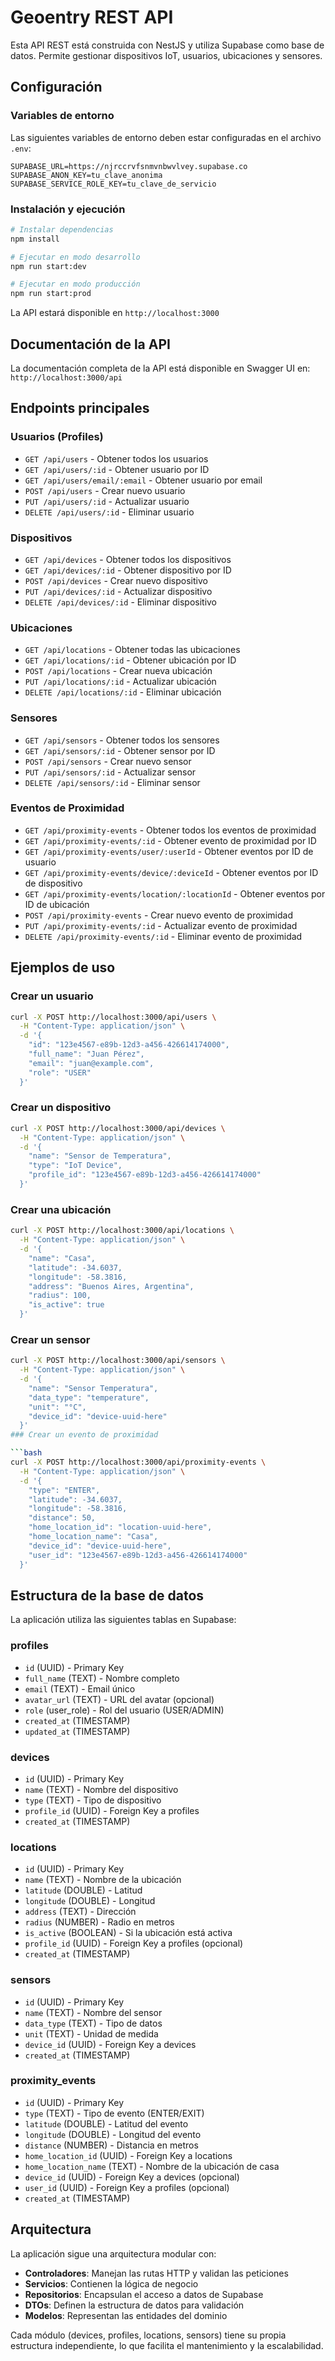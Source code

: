 # Geoentry REST API

Esta API REST está construida con NestJS y utiliza Supabase como base de datos. Permite gestionar dispositivos IoT, usuarios, ubicaciones y sensores.

## Configuración

### Variables de entorno

Las siguientes variables de entorno deben estar configuradas en el archivo `.env`:

```env
SUPABASE_URL=https://njrccrvfsnmvnbwvlvey.supabase.co
SUPABASE_ANON_KEY=tu_clave_anonima
SUPABASE_SERVICE_ROLE_KEY=tu_clave_de_servicio
```

### Instalación y ejecución

```bash
# Instalar dependencias
npm install

# Ejecutar en modo desarrollo
npm run start:dev

# Ejecutar en modo producción
npm run start:prod
```

La API estará disponible en `http://localhost:3000`

## Documentación de la API

La documentación completa de la API está disponible en Swagger UI en:
`http://localhost:3000/api`

## Endpoints principales

### Usuarios (Profiles)
- `GET /api/users` - Obtener todos los usuarios
- `GET /api/users/:id` - Obtener usuario por ID
- `GET /api/users/email/:email` - Obtener usuario por email
- `POST /api/users` - Crear nuevo usuario
- `PUT /api/users/:id` - Actualizar usuario
- `DELETE /api/users/:id` - Eliminar usuario

### Dispositivos
- `GET /api/devices` - Obtener todos los dispositivos
- `GET /api/devices/:id` - Obtener dispositivo por ID
- `POST /api/devices` - Crear nuevo dispositivo
- `PUT /api/devices/:id` - Actualizar dispositivo
- `DELETE /api/devices/:id` - Eliminar dispositivo

### Ubicaciones
- `GET /api/locations` - Obtener todas las ubicaciones
- `GET /api/locations/:id` - Obtener ubicación por ID
- `POST /api/locations` - Crear nueva ubicación
- `PUT /api/locations/:id` - Actualizar ubicación
- `DELETE /api/locations/:id` - Eliminar ubicación

### Sensores
- `GET /api/sensors` - Obtener todos los sensores
- `GET /api/sensors/:id` - Obtener sensor por ID
- `POST /api/sensors` - Crear nuevo sensor
- `PUT /api/sensors/:id` - Actualizar sensor
- `DELETE /api/sensors/:id` - Eliminar sensor

### Eventos de Proximidad
- `GET /api/proximity-events` - Obtener todos los eventos de proximidad
- `GET /api/proximity-events/:id` - Obtener evento de proximidad por ID
- `GET /api/proximity-events/user/:userId` - Obtener eventos por ID de usuario
- `GET /api/proximity-events/device/:deviceId` - Obtener eventos por ID de dispositivo
- `GET /api/proximity-events/location/:locationId` - Obtener eventos por ID de ubicación
- `POST /api/proximity-events` - Crear nuevo evento de proximidad
- `PUT /api/proximity-events/:id` - Actualizar evento de proximidad
- `DELETE /api/proximity-events/:id` - Eliminar evento de proximidad

## Ejemplos de uso

### Crear un usuario

```bash
curl -X POST http://localhost:3000/api/users \
  -H "Content-Type: application/json" \
  -d '{
    "id": "123e4567-e89b-12d3-a456-426614174000",
    "full_name": "Juan Pérez",
    "email": "juan@example.com",
    "role": "USER"
  }'
```

### Crear un dispositivo

```bash
curl -X POST http://localhost:3000/api/devices \
  -H "Content-Type: application/json" \
  -d '{
    "name": "Sensor de Temperatura",
    "type": "IoT Device",
    "profile_id": "123e4567-e89b-12d3-a456-426614174000"
  }'
```

### Crear una ubicación

```bash
curl -X POST http://localhost:3000/api/locations \
  -H "Content-Type: application/json" \
  -d '{
    "name": "Casa",
    "latitude": -34.6037,
    "longitude": -58.3816,
    "address": "Buenos Aires, Argentina",
    "radius": 100,
    "is_active": true
  }'
```

### Crear un sensor

```bash
curl -X POST http://localhost:3000/api/sensors \
  -H "Content-Type: application/json" \
  -d '{
    "name": "Sensor Temperatura",
    "data_type": "temperature",
    "unit": "°C",
    "device_id": "device-uuid-here"
  }'
### Crear un evento de proximidad

```bash
curl -X POST http://localhost:3000/api/proximity-events \
  -H "Content-Type: application/json" \
  -d '{
    "type": "ENTER",
    "latitude": -34.6037,
    "longitude": -58.3816,
    "distance": 50,
    "home_location_id": "location-uuid-here",
    "home_location_name": "Casa",
    "device_id": "device-uuid-here",
    "user_id": "123e4567-e89b-12d3-a456-426614174000"
  }'
```

## Estructura de la base de datos

La aplicación utiliza las siguientes tablas en Supabase:

### profiles
- `id` (UUID) - Primary Key
- `full_name` (TEXT) - Nombre completo
- `email` (TEXT) - Email único
- `avatar_url` (TEXT) - URL del avatar (opcional)
- `role` (user_role) - Rol del usuario (USER/ADMIN)
- `created_at` (TIMESTAMP)
- `updated_at` (TIMESTAMP)

### devices
- `id` (UUID) - Primary Key
- `name` (TEXT) - Nombre del dispositivo
- `type` (TEXT) - Tipo de dispositivo
- `profile_id` (UUID) - Foreign Key a profiles
- `created_at` (TIMESTAMP)

### locations
- `id` (UUID) - Primary Key
- `name` (TEXT) - Nombre de la ubicación
- `latitude` (DOUBLE) - Latitud
- `longitude` (DOUBLE) - Longitud
- `address` (TEXT) - Dirección
- `radius` (NUMBER) - Radio en metros
- `is_active` (BOOLEAN) - Si la ubicación está activa
- `profile_id` (UUID) - Foreign Key a profiles (opcional)
- `created_at` (TIMESTAMP)

### sensors
- `id` (UUID) - Primary Key
- `name` (TEXT) - Nombre del sensor
- `data_type` (TEXT) - Tipo de datos
- `unit` (TEXT) - Unidad de medida
- `device_id` (UUID) - Foreign Key a devices
- `created_at` (TIMESTAMP)

### proximity_events
- `id` (UUID) - Primary Key
- `type` (TEXT) - Tipo de evento (ENTER/EXIT)
- `latitude` (DOUBLE) - Latitud del evento
- `longitude` (DOUBLE) - Longitud del evento
- `distance` (NUMBER) - Distancia en metros
- `home_location_id` (UUID) - Foreign Key a locations
- `home_location_name` (TEXT) - Nombre de la ubicación de casa
- `device_id` (UUID) - Foreign Key a devices (opcional)
- `user_id` (UUID) - Foreign Key a profiles (opcional)
- `created_at` (TIMESTAMP)

## Arquitectura

La aplicación sigue una arquitectura modular con:

- **Controladores**: Manejan las rutas HTTP y validan las peticiones
- **Servicios**: Contienen la lógica de negocio
- **Repositorios**: Encapsulan el acceso a datos de Supabase
- **DTOs**: Definen la estructura de datos para validación
- **Modelos**: Representan las entidades del dominio

Cada módulo (devices, profiles, locations, sensors) tiene su propia estructura independiente, lo que facilita el mantenimiento y la escalabilidad.
